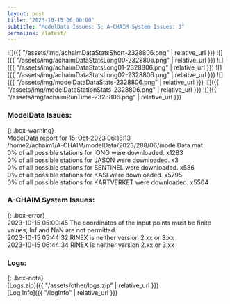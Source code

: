 ```yaml
---
layout: post
title: "2023-10-15 06:00:00"
subtitle: "ModelData Issues: 5; A-CHAIM System Issues: 3"
permalink: /latest/
---
```


![]({{ "/assets/img/achaimDataStatsShort-2328806.png" | relative_url }})
![]({{ "/assets/img/achaimDataStatsLong00-2328806.png" | relative_url }})
![]({{ "/assets/img/achaimDataStatsLong01-2328806.png" | relative_url }})
![]({{ "/assets/img/achaimDataStatsLong02-2328806.png" | relative_url }})
![]({{ "/assets/img/modelDataDataStats-2328806.png" | relative_url }})
![]({{ "/assets/img/modelDataStationStats-2328806.png" | relative_url }})
![]({{ "/assets/img/achaimRunTime-2328806.png" | relative_url }})


### ModelData Issues:  
  
{: .box-warning}  
 ModelData report for 15-Oct-2023 06:15:13   
 /home2/achaim1/A-CHAIM/modelData/2023/288/06/modelData.mat   
 0% of all possible stations for IONO were downloaded. x1283   
 0% of all possible stations for JASON were downloaded. x3   
 0% of all possible stations for SENTINEL were downloaded. x586   
 0% of all possible stations for KASI were downloaded. x5795   
 0% of all possible stations for KARTVERKET were downloaded. x5504   
  
### A-CHAIM System Issues:  
  
{: .box-error}  
2023-10-15 05:00:45 The coordinates of the input points must be finite values; Inf and NaN are not permitted.  
2023-10-15 05:44:32 RINEX is neither version 2.xx or 3.xx  
2023-10-15 06:44:34 RINEX is neither version 2.xx or 3.xx  

### Logs:  
  
{: .box-note}  
[Logs.zip]({{ "/assets/other/logs.zip" | relative_url }})  
[Log Info]({{ "/logInfo" | relative_url }})  
